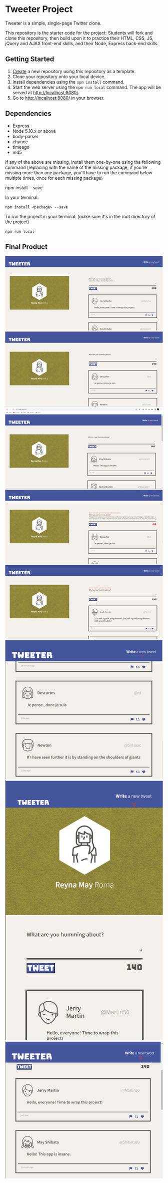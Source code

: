 # Tweeter Project

Tweeter is a simple, single-page Twitter clone.

This repository is the starter code for the project: Students will fork and clone this repository, then build upon it to practice their HTML, CSS, JS, jQuery and AJAX front-end skills, and their Node, Express back-end skills.

## Getting Started

1. [Create](https://docs.github.com/en/repositories/creating-and-managing-repositories/creating-a-repository-from-a-template) a new repository using this repository as a template.
2. Clone your repository onto your local device.
3. Install dependencies using the `npm install` command.
3. Start the web server using the `npm run local` command. The app will be served at <http://localhost:8080/>.
4. Go to <http://localhost:8080/> in your browser.

## Dependencies

- Express
- Node 5.10.x or above
- body-parser
- chance
- timeago
- md5

If any of the above are missing, install them one-by-one using the following command (replacing <package> with the name of the missing package; if you're missing more than one package, you'll have to run the command below multiple times, once for each missing package)

npm install <package> --save

In your terminal:

```terminal
npm install <package> --save
```

To run the project in your terminal: (make sure it's in the root directory of the project)

```terminal
npm run local
```

## Final Product

!["Screenshot of Tweeter App create tweet page"](https://github.com/reynaroma/tweeter/blob/master/docs/desktop-create-tweet-image.png)
!["Screenshot of Tweeter App default page"](https://github.com/reynaroma/tweeter/blob/master/docs/desktop-default-page.png)
!["Screenshot of Tweeter App with newly created tweet"](https://github.com/reynaroma/tweeter/blob/master/docs/desktop-twitter-page.png)
!["Screenshot of Tweeter App with error message when the user's tweet exceeds 140"](https://github.com/reynaroma/tweeter/blob/master/docs/desktop-error-handler.png)
!["Screenshot of Tweeter App with error message when tweet is empty"](https://github.com/reynaroma/tweeter/blob/master/docs/empty-tweet.png)
!["Screenshot of Tweeter App for tablet screen"](https://github.com/reynaroma/tweeter/blob/master/docs/tablet-default-tweets.png)
!["Screenshot of Tweeter App for mobile"](https://github.com/reynaroma/tweeter/blob/master/docs/mobile-tweeter-page.png)
!["Screenshot of Tweeter App with default tweets for tablet"](https://github.com/reynaroma/tweeter/blob/master/docs/tablet-twitter-page.png)